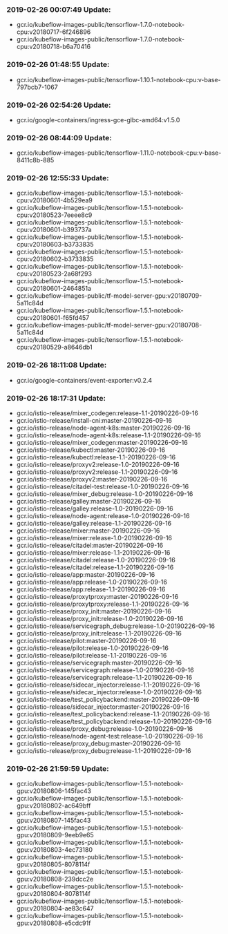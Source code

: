 ### 2019-02-26 00:07:49 Update:

- gcr.io/kubeflow-images-public/tensorflow-1.7.0-notebook-cpu:v20180717-6f246896
- gcr.io/kubeflow-images-public/tensorflow-1.7.0-notebook-cpu:v20180718-b6a70416
### 2019-02-26 01:48:55 Update:

- gcr.io/kubeflow-images-public/tensorflow-1.10.1-notebook-cpu:v-base-797bcb7-1067
### 2019-02-26 02:54:26 Update:

- gcr.io/google-containers/ingress-gce-glbc-amd64:v1.5.0
### 2019-02-26 08:44:09 Update:

- gcr.io/kubeflow-images-public/tensorflow-1.11.0-notebook-cpu:v-base-8411c8b-885
### 2019-02-26 12:55:33 Update:

- gcr.io/kubeflow-images-public/tensorflow-1.5.1-notebook-cpu:v20180601-4b529ea9
- gcr.io/kubeflow-images-public/tensorflow-1.5.1-notebook-cpu:v20180523-7eeee8c9
- gcr.io/kubeflow-images-public/tensorflow-1.5.1-notebook-cpu:v20180601-b393737a
- gcr.io/kubeflow-images-public/tensorflow-1.5.1-notebook-cpu:v20180603-b3733835
- gcr.io/kubeflow-images-public/tensorflow-1.5.1-notebook-cpu:v20180602-b3733835
- gcr.io/kubeflow-images-public/tensorflow-1.5.1-notebook-cpu:v20180523-2a68f293
- gcr.io/kubeflow-images-public/tensorflow-1.5.1-notebook-cpu:v20180601-2464851a
- gcr.io/kubeflow-images-public/tf-model-server-gpu:v20180709-5a11c84d
- gcr.io/kubeflow-images-public/tensorflow-1.5.1-notebook-cpu:v20180601-f65fd457
- gcr.io/kubeflow-images-public/tf-model-server-gpu:v20180708-5a11c84d
- gcr.io/kubeflow-images-public/tensorflow-1.5.1-notebook-cpu:v20180529-a8646db1
### 2019-02-26 18:11:08 Update:

- gcr.io/google-containers/event-exporter:v0.2.4
### 2019-02-26 18:17:31 Update:

- gcr.io/istio-release/mixer_codegen:release-1.1-20190226-09-16
- gcr.io/istio-release/install-cni:master-20190226-09-16
- gcr.io/istio-release/node-agent-k8s:master-20190226-09-16
- gcr.io/istio-release/node-agent-k8s:release-1.1-20190226-09-16
- gcr.io/istio-release/mixer_codegen:master-20190226-09-16
- gcr.io/istio-release/kubectl:master-20190226-09-16
- gcr.io/istio-release/kubectl:release-1.1-20190226-09-16
- gcr.io/istio-release/proxyv2:release-1.0-20190226-09-16
- gcr.io/istio-release/proxyv2:release-1.1-20190226-09-16
- gcr.io/istio-release/proxyv2:master-20190226-09-16
- gcr.io/istio-release/citadel-test:release-1.0-20190226-09-16
- gcr.io/istio-release/mixer_debug:release-1.0-20190226-09-16
- gcr.io/istio-release/galley:master-20190226-09-16
- gcr.io/istio-release/galley:release-1.0-20190226-09-16
- gcr.io/istio-release/node-agent:release-1.0-20190226-09-16
- gcr.io/istio-release/galley:release-1.1-20190226-09-16
- gcr.io/istio-release/mixer:master-20190226-09-16
- gcr.io/istio-release/mixer:release-1.0-20190226-09-16
- gcr.io/istio-release/citadel:master-20190226-09-16
- gcr.io/istio-release/mixer:release-1.1-20190226-09-16
- gcr.io/istio-release/citadel:release-1.0-20190226-09-16
- gcr.io/istio-release/citadel:release-1.1-20190226-09-16
- gcr.io/istio-release/app:master-20190226-09-16
- gcr.io/istio-release/app:release-1.0-20190226-09-16
- gcr.io/istio-release/app:release-1.1-20190226-09-16
- gcr.io/istio-release/proxytproxy:master-20190226-09-16
- gcr.io/istio-release/proxytproxy:release-1.1-20190226-09-16
- gcr.io/istio-release/proxy_init:master-20190226-09-16
- gcr.io/istio-release/proxy_init:release-1.0-20190226-09-16
- gcr.io/istio-release/servicegraph_debug:release-1.0-20190226-09-16
- gcr.io/istio-release/proxy_init:release-1.1-20190226-09-16
- gcr.io/istio-release/pilot:master-20190226-09-16
- gcr.io/istio-release/pilot:release-1.0-20190226-09-16
- gcr.io/istio-release/pilot:release-1.1-20190226-09-16
- gcr.io/istio-release/servicegraph:master-20190226-09-16
- gcr.io/istio-release/servicegraph:release-1.0-20190226-09-16
- gcr.io/istio-release/servicegraph:release-1.1-20190226-09-16
- gcr.io/istio-release/sidecar_injector:release-1.1-20190226-09-16
- gcr.io/istio-release/sidecar_injector:release-1.0-20190226-09-16
- gcr.io/istio-release/test_policybackend:master-20190226-09-16
- gcr.io/istio-release/sidecar_injector:master-20190226-09-16
- gcr.io/istio-release/test_policybackend:release-1.1-20190226-09-16
- gcr.io/istio-release/test_policybackend:release-1.0-20190226-09-16
- gcr.io/istio-release/proxy_debug:release-1.0-20190226-09-16
- gcr.io/istio-release/node-agent-test:release-1.0-20190226-09-16
- gcr.io/istio-release/proxy_debug:master-20190226-09-16
- gcr.io/istio-release/proxy_debug:release-1.1-20190226-09-16
### 2019-02-26 21:59:59 Update:

- gcr.io/kubeflow-images-public/tensorflow-1.5.1-notebook-gpu:v20180806-145fac43
- gcr.io/kubeflow-images-public/tensorflow-1.5.1-notebook-gpu:v20180802-ac649bff
- gcr.io/kubeflow-images-public/tensorflow-1.5.1-notebook-gpu:v20180807-145fac43
- gcr.io/kubeflow-images-public/tensorflow-1.5.1-notebook-gpu:v20180809-9eeb9e65
- gcr.io/kubeflow-images-public/tensorflow-1.5.1-notebook-gpu:v20180803-4ec73180
- gcr.io/kubeflow-images-public/tensorflow-1.5.1-notebook-gpu:v20180805-8078114f
- gcr.io/kubeflow-images-public/tensorflow-1.5.1-notebook-gpu:v20180808-239dcc2e
- gcr.io/kubeflow-images-public/tensorflow-1.5.1-notebook-gpu:v20180804-8078114f
- gcr.io/kubeflow-images-public/tensorflow-1.5.1-notebook-gpu:v20180804-ae83c647
- gcr.io/kubeflow-images-public/tensorflow-1.5.1-notebook-gpu:v20180808-e5cdc91f
